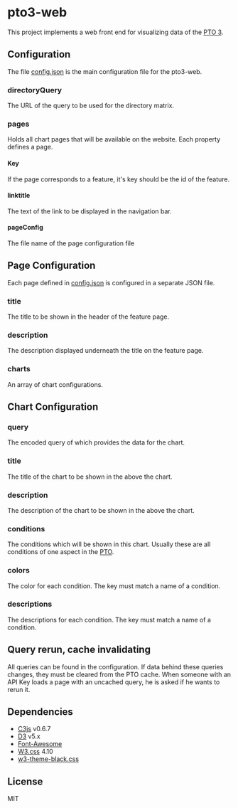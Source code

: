 # pto3-web
This project implements a web front end for visualizing data of the [PTO 3](https://github.com/mami-project/pto3-go).

## Configuration
The file [config.json](/static/json/config.json) is the main configuration file for the pto3-web.
### directoryQuery
The URL of the query to be used for the directory matrix.
### pages
Holds all chart pages that will be available on the website. Each property defines a page.
#### Key
If the page corresponds to a feature, it's key should be the id of the feature.
#### linktitle
The text of the link to be displayed in the navigation bar.
#### pageConfig
The file name of the page configuration file

## Page Configuration
Each page defined in [config.json](/static/json/config.json) is configured in a separate JSON file.
### title
The title to be shown in the header of the feature page.
### description
The description displayed underneath the title on the feature page.
### charts
An array of chart configurations.

## Chart Configuration
### query
The encoded query of which provides the data for the chart.
### title
The title of the chart to be shown in the above the chart.
### description
The description of the chart to be shown in the above the chart.
### conditions
The conditions which will be shown in this chart. Usually these are all conditions of one aspect in the [PTO](https://github.com/mami-project/pto3-go).
### colors
The color for each condition. The key must match a name of a condition.
### descriptions
The descriptions for each condition. The key must match a name of a condition.

## Query rerun, cache invalidating
All queries can be found in the configuration. If data behind these queries changes, they must be cleared from the PTO cache. When someone with an API Key loads a page with an uncached query, he is asked if he wants to rerun it.

## Dependencies
+ [C3js](https://github.com/c3js/c3) v0.6.7
+ [D3](https://github.com/d3/d3) v5.x
+ [Font-Awesome](https://github.com/FortAwesome/Font-Awesome)
+ [W3.css](https://www.w3schools.com/w3css/4/w3.css) 4.10
+ [w3-theme-black.css](https://www.w3schools.com/lib/w3-theme-black.css)

## License
MIT
